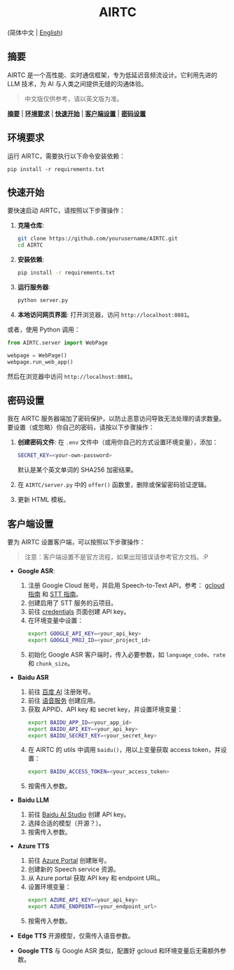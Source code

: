 # <center> AIRTC </center>

(简体中文 | [English](./README.md))

## 摘要
AIRTC 是一个高性能、实时通信框架，专为低延迟音频流设计。它利用先进的 LLM 技术，为 AI 与人类之间提供无缝的沟通体验。
   > 中文版仅供参考，请以英文版为准。

[**摘要**](#summary) | 
[**环境要求**](#requirements) | 
[**快速开始**](#quick-start) |
[**客户端设置**](#client-setup) |
[**密码设置**](#password-setup)

<a name="requirements"></a>
## 环境要求
运行 AIRTC，需要执行以下命令安装依赖：
```
pip install -r requirements.txt
```

<a name="quick-start"></a>
## 快速开始
要快速启动 AIRTC，请按照以下步骤操作：

1. **克隆仓库**:
   ```bash
   git clone https://github.com/yourusername/AIRTC.git
   cd AIRTC
   ```

2. **安装依赖**:
   ```bash
   pip install -r requirements.txt
   ```

3. **运行服务器**:
   ```bash
   python server.py
   ```

4. **本地访问网页界面**:
   打开浏览器，访问 `http://localhost:8081`。

或者，使用 Python 调用： 

```python
from AIRTC.server import WebPage

webpage = WebPage()
webpage.run_web_app()
```

然后在浏览器中访问 `http://localhost:8081`。

<a name="password-setup"></a>
## 密码设置
我在 AIRTC 服务器端加了密码保护，以防止恶意访问导致无法处理的请求数量。要设置（或忽略）你自己的密码，请按以下步骤操作：

1. **创建密码文件**:
   在 `.env` 文件中（或用你自己的方式设置环境变量），添加：
   ```bash
   SECRET_KEY=<your-own-password>
   ```
   默认是某个英文单词的 SHA256 加密结果。 

2. 在 `AIRTC/server.py` 中的 `offer()` 函数里，删除或保留密码验证逻辑。

3. 更新 HTML 模板。

<a name="client-setup"></a>
## 客户端设置
要为 AIRTC 设置客户端，可以按照以下步骤操作：  
> 注意：客户端设置不是官方流程，如果出现错误请参考官方文档。:P

- **Google ASR**:
   1. 注册 Google Cloud 账号，并启用 Speech-to-Text API，参考：
      [gcloud 指南](https://cloud.google.com/sdk/gcloud) 和
      [STT 指南](https://cloud.google.com/speech-to-text/docs/quickstart-client-libraries)。
   2. 创建启用了 STT 服务的云项目。
   3. 前往 [credentials](https://console.cloud.google.com/apis/credentials) 页面创建 API key。
   4. 在环境变量中设置：
      ```bash
      export GOOGLE_API_KEY=<your_api_key>
      export GOOGLE_PROJ_ID=<your_project_id>
      ```
   5. 初始化 Google ASR 客户端时，传入必要参数，如 `language_code`、`rate` 和 `chunk_size`。

- **Baidu ASR**
   1. 前往 [百度 AI](https://ai.baidu.com/tech/speech) 注册账号。
   2. 前往 [语音服务](https://console.bce.baidu.com/ai-engine/speech/overview/index) 创建应用。
   3. 获取 APPID、API key 和 secret key，并设置环境变量：
      ```bash
      export BAIDU_APP_ID=<your_app_id>
      export BAIDU_API_KEY=<your_api_key>
      export BAIDU_SECRET_KEY=<your_secret_key>
      ```
   4. 在 AIRTC 的 utils 中调用 `baidu()`，用以上变量获取 access token，并设置：
      ```bash
      export BAIDU_ACCESS_TOKEN=<your_access_token>
      ```
   5. 按需传入参数。

- **Baidu LLM**
   1. 前往 [Baidu AI Studio](https://aistudio.baidu.com/overview) 创建 API key。
   2. 选择合适的模型（开源？）。
   3. 按需传入参数。

- **Azure TTS**
   1. 前往 [Azure Portal](https://portal.azure.com/) 创建账号。
   2. 创建新的 Speech service 资源。
   3. 从 Azure portal 获取 API key 和 endpoint URL。
   4. 设置环境变量：
      ```bash
      export AZURE_API_KEY=<your_api_key>
      export AZURE_ENDPOINT=<your_endpoint_url>
      ```
   5. 按需传入参数。

- **Edge TTS**
   开源模型，仅需传入语音参数。

- **Google TTS**
   与 Google ASR 类似，配置好 gcloud 和环境变量后无需额外参数。
